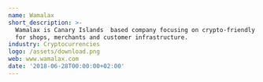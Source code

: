 ```yaml
---
name: Wamalax
short_description: >-
  Wamalax is Canary Islands  based company focusing on crypto-friendly solution
  for shops, merchants and customer infrastructure. 
industry: Cryptocurrencies
logo: /assets/download.png
web: www.wamalax.com
date: '2018-06-28T00:00:00+02:00'
---
```


